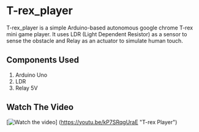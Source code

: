 # T-rex_player

T-rex_player is a simple Arduino-based autonomous google chrome T-rex mini game player. It uses LDR (Light Dependent Resistor) as a sensor to sense the obstacle and Relay as an actuator to simulate human touch.

## Components Used

1. Arduino Uno
2. LDR
3. Relay 5V

## Watch The Video

[![Watch the video](https://img.youtube.com/vi/kP7SRqgUraE.jpg)] (https://youtu.be/kP7SRqgUraE "T-rex Player")
